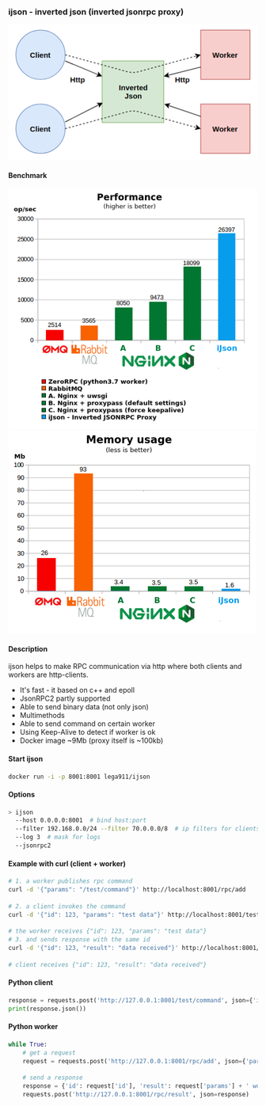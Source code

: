 ### ijson - inverted json (inverted jsonrpc proxy)

![Scheme](files/ijson.png)

#### Benchmark
![Performance](files/performance.png)
![Memory usage](files/memory_usage.png)

#### Description
ijson helps to make RPC communication via http where both clients and workers are http-clients.
* It's fast - it based on c++ and epoll
* JsonRPC2 partly supported
* Able to send binary data (not only json)
* Multimethods
* Able to send command on certain worker
* Using Keep-Alive to detect if worker is ok
* Docker image ~9Mb (proxy itself is ~100kb)

#### Start ijson
``` bash
docker run -i -p 8001:8001 lega911/ijson
```

#### Options
``` bash
> ijson
  --host 0.0.0.0:8001  # bind host:port
  --filter 192.168.0.0/24 --filter 70.0.0.0/8  # ip filters for clients
  --log 3  # mask for logs
  --jsonrpc2
```

#### Example with curl (client + worker)
``` bash
# 1. a worker publishes rpc command
curl -d '{"params": "/test/command"}' http://localhost:8001/rpc/add

# 2. a client invokes the command
curl -d '{"id": 123, "params": "test data"}' http://localhost:8001/test/command

# the worker receives {"id": 123, "params": "test data"}
# 3. and sends response with the same id
curl -d '{"id": 123, "result": "data received"}' http://localhost:8001/rpc/result

# client receives {"id": 123, "result": "data received"}
```

#### Python client
``` python
response = requests.post('http://127.0.0.1:8001/test/command', json={'id': 1, 'params': 'Hello'})
print(response.json())
```

#### Python worker
``` python
while True:
    # get a request
    request = requests.post('http://127.0.0.1:8001/rpc/add', json={'params': '/test/command'}).json()
    
    # send a response
    response = {'id': request['id'], 'result': request['params'] + ' world!'}
    requests.post('http://127.0.0.1:8001/rpc/result', json=response)
```
